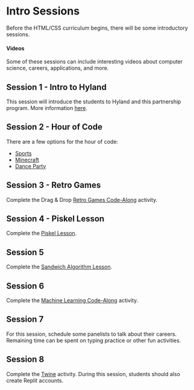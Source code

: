 # Intro Sessions
Before the HTML/CSS curriculum begins, there will be some introductory sessions.

#### Videos
Some of these sessions can include interesting videos about computer science, careers, applications, and more.

## Session 1 - Intro to Hyland
This session will introduce the students to Hyland and this partnership program. More information [here](SessionOne.md).

## Session 2 - Hour of Code
There are a few options for the hour of code:
- [Sports](https://hourofcode.com/athlete)
- [Minecraft](https://hourofcode.com/mchoc)
- [Dance Party](https://hourofcode.com/dance2019)

## Session 3 - Retro Games
Complete the Drag & Drop [Retro Games Code-Along](https://hytechcamps.github.io/retro-games/CodeAlong.html) activity.

## Session 4 - Piskel Lesson
Complete the [Piskel Lesson](https://github.com/hylandtechoutreach/ucs/tree/master/Piskel).

## Session 5
Complete the [Sandwich Algorithm Lesson](https://github.com/hylandtechoutreach/coding-activities/blob/master/SandwichAlgorithmLesson/AlgorithmLessonOutline.md).

## Session 6
Complete the [Machine Learning Code-Along](https://hytechcamps.github.io/machine-learning/FollowAlong.html) activity.

## Session 7
For this session, schedule some panelists to talk about their careers. Remaining time can be spent on typing practice or other fun activities.

## Session 8
Complete the [Twine](https://github.com/hylandtechoutreach/coding-activities/blob/master/TwineLesson/TwineLesson.md) activity. During this session, students should also create Replit accounts.